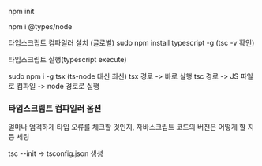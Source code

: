 npm init

npm i @types/node

타입스크립트 컴파일러 설치 (글로벌)
sudo npm install typescript -g
(tsc -v 확인)

타입스크립트 실행(typescript execute)

sudo npm i -g tsx (ts-node 대신 최신)
tsx 경로 -> 바로 실행
tsc 경로 -> JS 파일로 컴파일 -> node 경로로 실행

### 타입스크립트 컴파일러 옵션

얼마나 엄격하게 타입 오류를 체크할 것인지, 자바스크립트 코드의 버전은 어떻게 할 지 등 세팅

tsc --init -> tsconfig.json 생성
